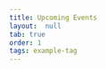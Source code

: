 ```yaml
---
title: Upcoming Events
layout:  null
tab: true
order: 1
tags: example-tag
---
```


<!--
## Example

Put whatever you like here: news, screenshots, features, supporters, or remove this file and don't use tabs at all. -->
